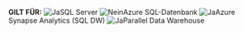 <Token>**GILT FÜR:** ![Ja](media/yes.png)SQL Server ![Nein](media/no.png)Azure SQL-Datenbank ![Ja](media/yes.png)Azure Synapse Analytics (SQL DW) ![Ja](media/yes.png)Parallel Data Warehouse </Token>

